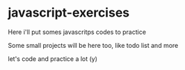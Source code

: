 # javascript-exercises

Here i'll put somes javascritps codes to practice

Some small projects will be here too, like todo list and more

let's code and practice a lot (y)
